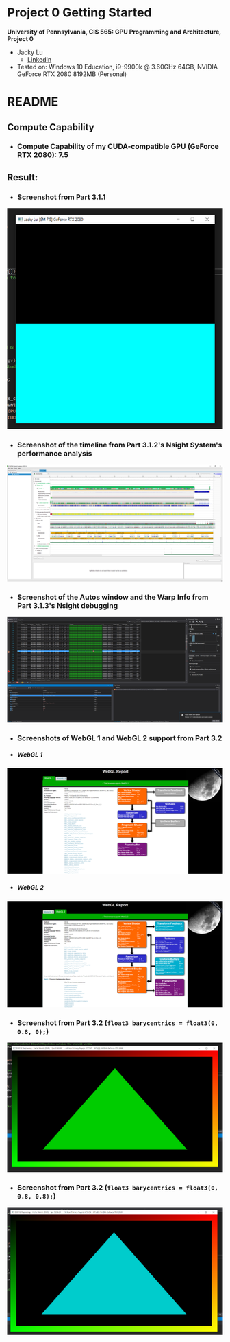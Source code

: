 Project 0 Getting Started
====================

**University of Pennsylvania, CIS 565: GPU Programming and Architecture, Project 0**

* Jacky Lu
  * [LinkedIn](https://www.linkedin.com/in/jacky-lu-506968129/)
* Tested on: Windows 10 Education, i9-9900k @ 3.60GHz 64GB, NVIDIA GeForce RTX 2080 8192MB (Personal)

# README

## Compute Capability
* ### Compute Capability of my CUDA-compatible GPU (GeForce RTX 2080): 7.5

## Result:
* ### Screenshot from Part 3.1.1
![](images/screenshot_3.1.1.png)
* ### Screenshot of the timeline from Part 3.1.2's Nsight System's performance analysis
![](images/screenshot_3.1.2.png)
* ### Screenshot of the Autos window and the Warp Info from Part 3.1.3's Nsight debugging
![](images/screenshot_3.1.3_warp_info.png)
* ### Screenshots of WebGL 1 and WebGL 2 support from Part 3.2
* ##### WebGL 1
![](images/screenshot_3.2_webgl_1.png)
* ##### WebGL 2
![](images/screenshot_3.2_webgl_2.png)
* ### Screenshot from Part 3.2 (`float3 barycentrics = float3(0, 0.8, 0);`)
![](images/screenshot_3.3_1.png)
* ### Screenshot from Part 3.2 (`float3 barycentrics = float3(0, 0.8, 0.8);`)
![](images/screenshot_3.3_2.png)